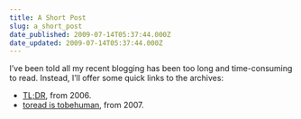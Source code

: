 ```yaml
---
title: A Short Post
slug: a_short_post
date_published: 2009-07-14T05:37:44.000Z
date_updated: 2009-07-14T05:37:44.000Z
---
```


I’ve been told all my recent blogging has been too long and time-consuming to read. Instead, I’ll offer some quick links to the archives:

- [TL;DR](http://dashes.com/anil/2006/11/tldr.html), from 2006.
- [toread is tobehuman](http://dashes.com/anil/2007/07/toread-is-tobehuman.html), from 2007.
